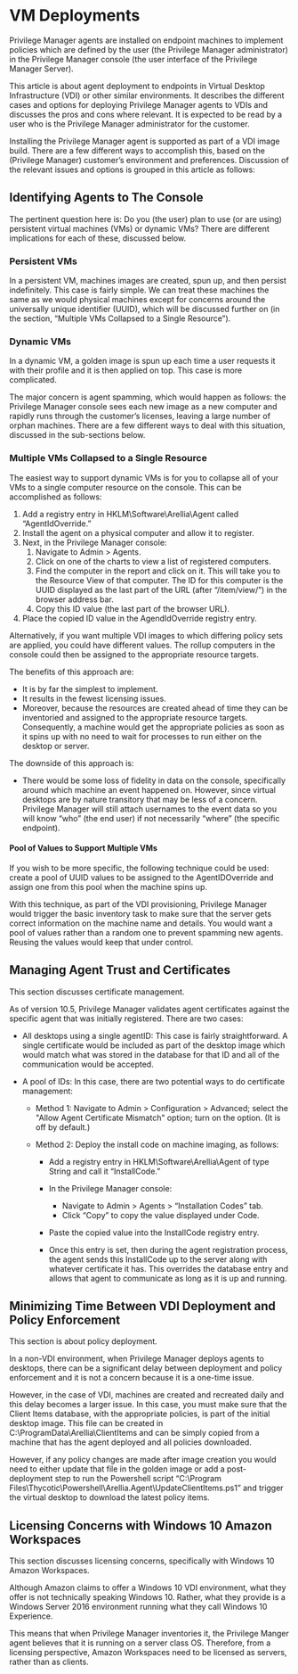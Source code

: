 [title]: # (VM Deployments)
[tags]: # (virtual machines)
[priority]: # (2)
# VM Deployments

Privilege Manager agents are installed on endpoint machines to implement policies which are defined by the user (the Privilege Manager administrator) in the Privilege Manager console (the user interface of the Privilege Manager Server).

This article is about agent deployment to endpoints in Virtual Desktop Infrastructure (VDI) or other similar environments. It describes the different cases and options for deploying Privilege Manager agents to VDIs and discusses the pros and cons where relevant. It is expected to be read by a user who is the Privilege Manager administrator for the customer.

Installing the Privilege Manager agent is supported as part of a VDI image build. There are a few different ways to accomplish this, based on the (Privilege Manager) customer’s environment and preferences. Discussion of the relevant issues and options is grouped in this article as follows:

## Identifying Agents to The Console

The pertinent question here is: Do you (the user) plan to use (or are using) persistent virtual machines (VMs) or dynamic VMs? There are different implications for each of these, discussed below.

### Persistent VMs 
In a persistent VM, machines images are created, spun up, and then persist indefinitely. This case is fairly simple.  We can treat these machines the same as we would physical machines except for concerns around the universally unique identifier (UUID), which will be discussed further on (in the section, “Multiple VMs Collapsed to a Single Resource”).

### Dynamic VMs
In a dynamic VM, a golden image is spun up each time a user requests it with their profile and it is then applied on top. This case is more complicated.

The major concern is agent spamming, which would happen as follows: the Privilege Manager console sees each new image as a new computer and rapidly runs through the customer’s licenses, leaving a large number of orphan machines. There are a few different ways to deal with this situation, discussed in the sub-sections below.

### Multiple VMs Collapsed to a Single Resource

The easiest way to support dynamic VMs is for you to collapse all of your VMs to a single computer resource on the console.  This can be accomplished as follows:

1. Add a registry entry in HKLM\Software\Arellia\Agent called “AgentIdOverride.”
1. Install the agent on a physical computer and allow it to register.
1. Next, in the Privilege Manager console:
   1. Navigate to Admin > Agents.
   1. Click on one of the charts to view a list of registered computers.
   1. Find the computer in the report and click on it. This will take you to the Resource View of that computer. The ID for this computer is the UUID displayed as the last part of the URL (after “/item/view/”) in the browser address bar.
   1. Copy this ID value (the last part of the browser URL).
1. Place the copied ID value in the AgendIdOverride registry entry.

Alternatively, if you want multiple VDI images to which differing policy sets are applied, you could have different values. The rollup computers in the console could then be assigned to the appropriate resource targets.
 
The benefits of this approach are:

* It is by far the simplest to implement.
* It results in the fewest licensing issues.
* Moreover, because the resources are created ahead of time they can be inventoried and assigned to the appropriate resource targets. Consequently, a machine would get the appropriate policies as soon as it spins up with no need to wait for processes to run either on the desktop or server.
 
The downside of this approach is:

* There would be some loss of fidelity in data on the console, specifically around which machine an event happened on.  However, since virtual desktops are by nature transitory that may be less of a concern.  Privilege Manager will still attach usernames to the event data so you will know “who” (the end user) if not necessarily “where” (the specific endpoint).
 
#### Pool of Values to Support Multiple VMs

If you wish to be more specific, the following technique could be used: create a pool of UUID values to be assigned to the AgentIDOverride and assign one from this pool when the machine spins up.
 
With this technique, as part of the VDI provisioning, Privilege Manager would trigger the basic inventory task to make sure that the server gets correct information on the machine name and details. You would want a pool of values rather than a random one to prevent spamming new agents. Reusing the values would keep that under control. 
 
## Managing Agent Trust and Certificates

This section discusses certificate management. 
 
As of version 10.5, Privilege Manager validates agent certificates against the specific agent that was initially registered. There are two cases:
 
* All desktops using a single agentID: This case is fairly straightforward.  A single certificate would be included as part of the desktop image which would match what was stored in the database for that ID and all of the communication would be accepted.
* A pool of IDs: In this case, there are two potential ways to do certificate management:

  * Method 1: Navigate to Admin > Configuration > Advanced; select the "Allow Agent Certificate Mismatch" option; turn on the option. (It is off by default.)
  * Method 2: Deploy the install code on machine imaging, as follows:

    * Add a registry entry in HKLM\Software\Arellia\Agent of type String and call it “InstallCode.”
    * In the Privilege Manager console:

      * Navigate to Admin > Agents > “Installation Codes” tab.
      * Click “Copy” to copy the value displayed under Code.
    * Paste the copied value into the InstallCode registry entry.
    * Once this entry is set, then during the agent registration process, the agent sends this InstallCode up to the server along with whatever certificate it has. This overrides the database entry and allows that agent to communicate as long as it is up and running. 
 
## Minimizing Time Between VDI Deployment and Policy Enforcement

This section is about policy deployment.
 
In a non-VDI environment, when Privilege Manager deploys agents to desktops, there can be a significant delay between deployment and policy enforcement and it is not a concern because it is a one-time issue.
 
However, in the case of VDI, machines are created and recreated daily and this delay becomes a larger issue. In this case, you must make sure that the Client Items database, with the appropriate policies, is part of the initial desktop image. This file can be created in C:\ProgramData\Arellia\ClientItems and can be simply copied from a machine that has the agent deployed and all policies downloaded. 
 
However, if any policy changes are made after image creation you would need to either update that file in the golden image or add a post-deployment step to run the Powershell script “C:\Program Files\Thycotic\Powershell\Arellia.Agent\UpdateClientItems.ps1” and trigger the virtual desktop to download the latest policy items. 
 
## Licensing Concerns with Windows 10 Amazon Workspaces

This section discusses licensing concerns, specifically with Windows 10 Amazon Workspaces.
 
Although Amazon claims to offer a Windows 10 VDI environment, what they offer is not technically speaking Windows 10. Rather, what they provide is a Windows Server 2016 environment running what they call Windows 10 Experience.
 
This means that when Privilege Manager inventories it, the Privilege Manger agent believes that it is running on a server class OS. Therefore, from a licensing perspective, Amazon Workspaces need to be licensed as servers, rather than as clients.
